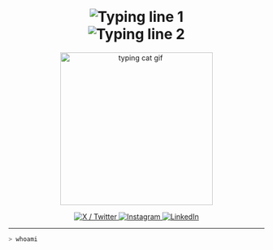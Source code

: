 <h1 align="center" style="line-height: 1.2;">
  <img src="https://readme-typing-svg.demolab.com?font=Fira+Code&size=24&pause=500&color=F77F00&center=true&vCenter=true&width=435&lines=I'm+0xlzrg" alt="Typing line 1" />
  <br/>
  <img src="https://readme-typing-svg.demolab.com?font=Fira+Code&size=22&pause=500&color=F77F00&center=true&vCenter=true&width=435&lines=Computer+Engineering+Student" alt="Typing line 2" />
</h1>

<p align="center">
  <img src="https://media.tenor.com/GfSX-u7VGM4AAAAC/coding.gif" width="300" alt="typing cat gif" />
</p>

<p align="center">
  <a href="https://x.com/0xlzrg" target="_blank">
    <img src="https://img.icons8.com/ios-filled/40/1DA1F2/twitter--v1.png" title="X / Twitter" />
  </a>
  <a href="https://instagram.com/0xlzrg" target="_blank">
    <img src="https://img.icons8.com/ios-filled/40/E4405F/instagram-new--v1.png" title="Instagram" />
  </a>
  <a href="https://linkedin.com/in/0xlzrg" target="_blank">
    <img src="https://img.icons8.com/ios-filled/40/0077B5/linkedin.png" title="LinkedIn" />
  </a>
</p>

---

```bash
> whoami

